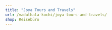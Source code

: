 ```yaml
---
title: "Joya Tours and Travels"
url: /vaduthala-kochi/joya-tours-and-travels/
shop: Reisebüro
---
```

